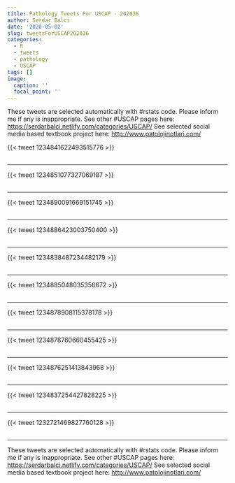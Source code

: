 ```yaml
---
title: Pathology Tweets For USCAP - 202036
author: Serdar Balci
date: '2020-05-02'
slug: tweetsForUSCAP202036
categories:
  - R
  - tweets
  - pathology
  - USCAP
tags: []
image:
  caption: ''
  focal_point: ''
---
```



These tweets are selected automatically with #rstats code. Please inform me if any is inappropriate.
See other #USCAP pages here: https://serdarbalci.netlify.com/categories/USCAP/ 
See selected social media based textbook project here: http://www.patolojinotlari.com/

{{< tweet 1234841622493515776 >}}
<br>
<br>
<hr>
{{< tweet 1234851077327069187 >}}
<br>
<br>
<hr>
{{< tweet 1234890091669151745 >}}
<br>
<br>
<hr>
{{< tweet 1234886423003750400 >}}
<br>
<br>
<hr>
{{< tweet 1234838487234482179 >}}
<br>
<br>
<hr>
{{< tweet 1234885048035356672 >}}
<br>
<br>
<hr>
{{< tweet 1234878908115378178 >}}
<br>
<br>
<hr>
{{< tweet 1234878760660455425 >}}
<br>
<br>
<hr>
{{< tweet 1234876251413843968 >}}
<br>
<br>
<hr>
{{< tweet 1234837254427828225 >}}
<br>
<br>
<hr>
{{< tweet 1232721469827760128 >}}
<br>
<br>
<hr>


These tweets are selected automatically with #rstats code. Please inform me if any is inappropriate.
See other #USCAP pages here: https://serdarbalci.netlify.com/categories/USCAP/ 
See selected social media based textbook project here: http://www.patolojinotlari.com/
